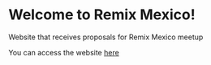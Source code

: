 # Welcome to Remix Mexico!

Website that receives proposals for Remix Mexico meetup

You can access the website [here](https://remix-mexico.fly.dev)
